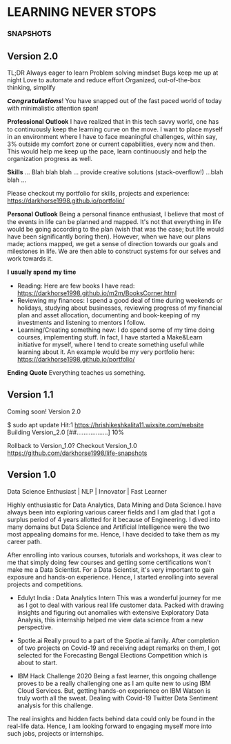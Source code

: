 # LEARNING NEVER STOPS
### SNAPSHOTS

## Version 2.0

TL;DR
Always eager to learn
Problem solving mindset
Bugs keep me up at night
Love to automate and reduce effort
Organized, out-of-the-box thinking, simplify


𝘾𝙤𝙣𝙜𝙧𝙖𝙩𝙪𝙡𝙖𝙩𝙞𝙤𝙣𝙨!
You have snapped out of the fast paced world of today with minimalistic attention span!

𝐏𝐫𝐨𝐟𝐞𝐬𝐬𝐢𝐨𝐧𝐚𝐥 𝐎𝐮𝐭𝐥𝐨𝐨𝐤
I have realized that in this tech savvy world, one has to continuously keep the learning curve on the move. I want to place myself in an environment where I have to face meaningful challenges, within say, 3% outside my comfort zone or current capabilities, every now and then. This would help me keep up the pace, learn continuously and help the organization progress as well.

𝐒𝐤𝐢𝐥𝐥𝐬
... Blah blah blah ... provide creative solutions (stack-overflow!) ...blah blah ...

Please checkout my portfolio for skills, projects and experience: https://darkhorse1998.github.io/portfolio/

𝐏𝐞𝐫𝐬𝐨𝐧𝐚𝐥 𝐎𝐮𝐭𝐥𝐨𝐨𝐤
Being a personal finance enthusiast, I believe that most of the events in life can be planned and mapped. It's not that everything in life would be going according to the plan (wish that was the case; but life would have been significantly boring then). However, when we have our plans made; actions mapped, we get a sense of direction towards our goals and milestones in life. We are then able to construct systems for our selves and work towards it.

𝐈 𝐮𝐬𝐮𝐚𝐥𝐥𝐲 𝐬𝐩𝐞𝐧𝐝 𝐦𝐲 𝐭𝐢𝐦𝐞
* Reading: Here are few books I have read: https://darkhorse1998.github.io/m2m/BooksCorner.html
* Reviewing my finances: I spend a good deal of time during weekends or holidays, studying about businesses, reviewing progress of my financial plan and asset allocation, documenting and book-keeping of my investments and listening to mentors I follow.
* Learning/Creating something new: I do spend some of my time doing courses, implementing stuff. In fact, I have started a Make&Learn initiative for myself, where I tend to create something useful while learning about it. An example would be my very portfolio here: https://darkhorse1998.github.io/portfolio/

𝐄𝐧𝐝𝐢𝐧𝐠 𝐐𝐮𝐨𝐭𝐞
Everything teaches us something.

## Version 1.1
Coming soon! Version 2.0

$ sudo apt update
Hit:1 https://hrishikeshkalita11.wixsite.com/website
Building Version_2.0 [##..................] 10%

Rollback to Version_1.0?
Checkout Version_1.0
https://github.com/darkhorse1998/life-snapshots

## Version 1.0
Data Science Enthusiast | NLP | Innovator | Fast Learner

Highly enthusiastic for Data Analytics, Data Mining and Data Science.I have always been into exploring various career fields and I am glad that I got a surplus period of 4 years allotted for it because of Engineering. I dived into many domains but Data Science and Artificial Intelligence were the two most appealing domains for me. Hence, I have decided to take them as my career path.

After enrolling into various courses, tutorials and workshops, it was clear to me that simply doing few courses and getting some certifications won't make me a Data Scientist. For a Data Scientist, it's very important to gain exposure and hands-on experience. Hence, I started enrolling into several projects and competitions.

* Edulyt India : Data Analytics Intern
This was a wonderful journey for me as I got to deal with various real life customer data. Packed with drawing insights and figuring out anomalies with extensive Exploratory Data Analysis, this internship helped me view data science from a new perspective.

* Spotle.ai
Really proud to a part of the Spotle.ai family. After completion of two projects on Covid-19 and receiving adept remarks on them, I got selected for the Forecasting Bengal Elections Competition which is about to start.

* IBM Hack Challenge 2020
Being a fast learner, this ongoing challenge proves to be a really challenging one as I am quite new to using IBM Cloud Services. But, getting hands-on experience on IBM Watson is truly worth all the sweat. Dealing with Covid-19 Twitter Data Sentiment analysis for this challenge.

The real insights and hidden facts behind data could only be found in the real-life data. Hence, I am looking forward to engaging myself more into such jobs, projects or internships.
